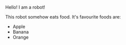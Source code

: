 Hello! I am a robot!

This robot somehow eats food. It's favourite foods are:

- Apple
- Banana 
- Orange